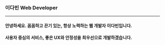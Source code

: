 ### 이다빈 Web Developer

------

#### 안녕하세요. 꼼꼼하고 끈기 있는, 항상 노력하는 웹 개발자 이다빈입니다.

#### 사용자 중심의 서비스, 좋은 UX와 안정성을 최우선으로 개발하겠습니다.
